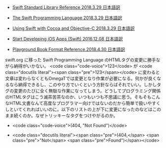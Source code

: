 * [Swift Standard Library Reference 2018.3.29 日本語訳](https://rusutikaa.github.io/developer.apple.com/documentation/swift.html)

* [The Swift Programming Language 2018.3.29 日本語訳](https://rusutikaa.github.io/developer.apple.com/library/content/documentation/Swift/Conceptual/Swift_Programming_Language/index.html)

* [Using Swift with Cocoa and Objective-C 2018.3.29 日本語訳](https://rusutikaa.github.io/developer.apple.com/library/content/documentation/Swift/Conceptual/BuildingCocoaApps/index.html)

* [Start Developing iOS Apps (Swift) 2016.12.08 日本語訳](https://rusutikaa.github.io/developer.apple.com/library/content/referencelibrary/GettingStarted/DevelopiOSAppsSwift/index.html)

* [Playground Book Format Reference 2018.4.30 日本語訳](https://rusutikaa.github.io/developer.apple.com/library/content/documentation/Xcode/Conceptual/swift_playgrounds_doc_format/index.html)




swift.org に移った Swift Programming Language のHTMLタグの変更に勝手ながら納得がいかない。 &lt;code class="code-voice"&gt;123&lt;/code&gt; が &lt;code class="docutils literal"&gt;&lt;span class="pre"&gt;123&lt;/span&gt;&lt;/code&gt; に変わると文章は変わらなくともOmegaTでは変更となり作業が必要になる。何かが良くなるなら納得できるし、このやり方でいくという方針ならばそれでいい。しかしタグの変更のたびに全く無駄な作業になってしまう。どうしてプログラミング関係のHTMLタグはこう滅茶苦茶なのか、いつもいつも不思議に思う。そもそもこんなHTML文書なんて高度なプログラマー向けではないのだから簡単で扱いやすくしといてくれればいいのに。以下のリストの上が下に変更になったのなどはこのまま続くのか。なぜトリッキーなタグをつけやがるのか。

* &lt;code class="code-voice"&gt;(404, &quot;Not Found&quot;)&lt;/code&gt;

* &lt;code class="docutils literal"&gt;&lt;span class="pre"&gt;(404,&lt;/span&gt; &lt;span class="pre"&gt;&quot;Not&lt;/span&gt; &lt;span class="pre"&gt;Found&quot;)&lt;/span&gt;&lt;/code&gt;
